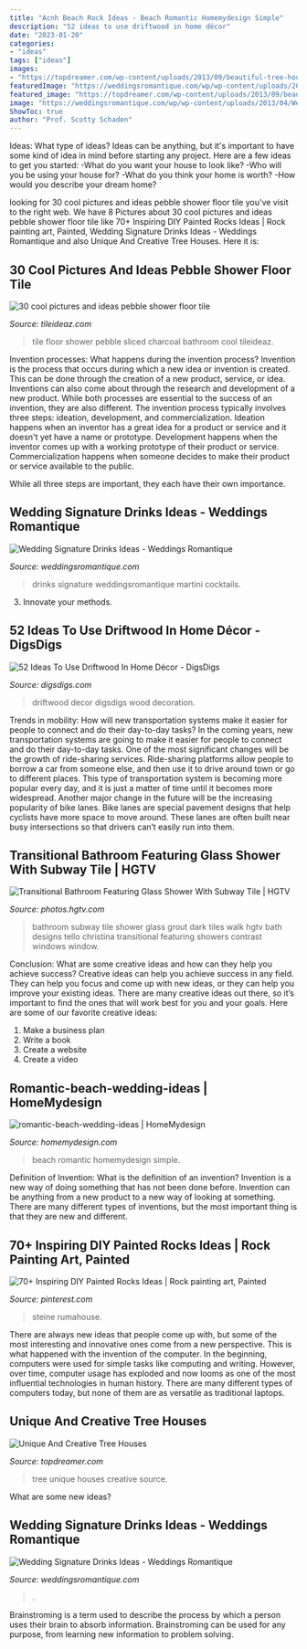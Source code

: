 ```yaml
---
title: "Acnh Beach Rock Ideas - Beach Romantic Homemydesign Simple"
description: "52 ideas to use driftwood in home décor"
date: "2023-01-20"
categories:
- "ideas"
tags: ["ideas"]
images:
- "https://topdreamer.com/wp-content/uploads/2013/09/beautiful-tree-house-41.jpg"
featuredImage: "https://weddingsromantique.com/wp/wp-content/uploads/2013/04/Wedding-Signature-Drinks-Ideas-_blue-martini.jpg"
featured_image: "https://topdreamer.com/wp-content/uploads/2013/09/beautiful-tree-house-41.jpg"
image: "https://weddingsromantique.com/wp/wp-content/uploads/2013/04/Wedding-Signature-Drinks-Ideas-_blue-martini.jpg"
ShowToc: true
author: "Prof. Scotty Schaden"
---
```



Ideas: What type of ideas?
Ideas can be anything, but it's important to have some kind of idea in mind before starting any project. Here are a few ideas to get you started: 
-What do you want your house to look like? 
-Who will you be using your house for? 
-What do you think your home is worth? 
-How would you describe your dream home?

	

		
looking for 30 cool pictures and ideas pebble shower floor tile you've visit to the right web. We have 8 Pictures about 30 cool pictures and ideas pebble shower floor tile like 70+ Inspiring DIY Painted Rocks Ideas | Rock painting art, Painted, Wedding Signature Drinks Ideas - Weddings Romantique and also Unique And Creative Tree Houses. Here it is:
		
    
## 30 Cool Pictures And Ideas Pebble Shower Floor Tile

<img loading=lazy src="http://www.tileideaz.com/wp-content/uploads/2015/10/Sliced-Charcoal-Black-Pebble-Tile-Shower-Floor.jpg" onerror="this.onerror=null;this.src='https://tse3.mm.bing.net/th?id=OIP.civR3nRzzdG8ydFAAIne7gHaJ4&amp;pid=15.1';" alt="30 cool pictures and ideas pebble shower floor tile">

_Source: tileideaz.com_

>tile floor shower pebble sliced charcoal bathroom cool tileideaz. 

	

Invention processes: What happens during the invention process?
Invention is the process that occurs during which a new idea or invention is created. This can be done through the creation of a new product, service, or idea. Inventions can also come about through the research and development of a new product. While both processes are essential to the success of an invention, they are also different. 
The invention process typically involves three steps: ideation, development, and commercialization. Ideation happens when an inventor has a great idea for a product or service and it doesn't yet have a name or prototype. Development happens when the inventor comes up with a working prototype of their product or service. Commercialization happens when someone decides to make their product or service available to the public. 

While all three steps are important, they each have their own importance.

    
## Wedding Signature Drinks Ideas - Weddings Romantique

<img loading=lazy src="https://weddingsromantique.com/wp/wp-content/uploads/2013/04/Wedding-Signature-Drinks-Ideas-_blue-martini.jpg" onerror="this.onerror=null;this.src='https://tse2.mm.bing.net/th?id=OIP.HNbSvOb06n1TxJyLE8RJoAHaLh&amp;pid=15.1';" alt="Wedding Signature Drinks Ideas - Weddings Romantique">

_Source: weddingsromantique.com_

>drinks signature weddingsromantique martini cocktails. 

	

3. Innovate your methods.

    
## 52 Ideas To Use Driftwood In Home Décor - DigsDigs

<img loading=lazy src="http://www.digsdigs.com/photos/ideas-to-use-driftwood-in-home-decor-47.jpg" onerror="this.onerror=null;this.src='https://tse1.mm.bing.net/th?id=OIP.PXKq9Jr7bHtfsqb_88v1qwAAAA&amp;pid=15.1';" alt="52 Ideas To Use Driftwood In Home Décor - DigsDigs">

_Source: digsdigs.com_

>driftwood decor digsdigs wood decoration. 

	

Trends in mobility: How will new transportation systems make it easier for people to connect and do their day-to-day tasks?
In the coming years, new transportation systems are going to make it easier for people to connect and do their day-to-day tasks. One of the most significant changes will be the growth of ride-sharing services. Ride-sharing platforms allow people to borrow a car from someone else, and then use it to drive around town or go to different places. This type of transportation system is becoming more popular every day, and it is just a matter of time until it becomes more widespread.
Another major change in the future will be the increasing popularity of bike lanes. Bike lanes are special pavement designs that help cyclists have more space to move around. These lanes are often built near busy intersections so that drivers can’t easily run into them.

    
## Transitional Bathroom Featuring Glass Shower With Subway Tile | HGTV

<img loading=lazy src="https://hgtvhome.sndimg.com/content/dam/images/hgtv/fullset/2015/1/26/0/Christina-Tello_Guest-Bath-Laundry_Shower.jpg.rend.hgtvcom.616.924.suffix/1422307856760.jpeg" onerror="this.onerror=null;this.src='https://tse4.mm.bing.net/th?id=OIP.FEcF1uOJfY5M6C9PG9pougHaLH&amp;pid=15.1';" alt="Transitional Bathroom Featuring Glass Shower With Subway Tile | HGTV">

_Source: photos.hgtv.com_

>bathroom subway tile shower glass grout dark tiles walk hgtv bath designs tello christina transitional featuring showers contrast windows window. 

	

Conclusion: What are some creative ideas and how can they help you achieve success?
Creative ideas can help you achieve success in any field. They can help you focus and come up with new ideas, or they can help you improve your existing ideas. There are many creative ideas out there, so it’s important to find the ones that will work best for you and your goals. Here are some of our favorite creative ideas: 
1. Make a business plan 
2. Write a book 
3. Create a website 
4. Create a video 

    
## Romantic-beach-wedding-ideas | HomeMydesign

<img loading=lazy src="https://homemydesign.com/wp-content/uploads/2014/10/romantic-beach-wedding-ideas.jpg" onerror="this.onerror=null;this.src='https://tse1.mm.bing.net/th?id=OIP.zMBNnkSVjkkzSLaiiT243gHaLe&amp;pid=15.1';" alt="romantic-beach-wedding-ideas | HomeMydesign">

_Source: homemydesign.com_

>beach romantic homemydesign simple. 

	

Definition of Invention: What is the definition of an invention?
Invention is a new way of doing something that has not been done before. Invention can be anything from a new product to a new way of looking at something. There are many different types of inventions, but the most important thing is that they are new and different.

    
## 70+ Inspiring DIY Painted Rocks Ideas | Rock Painting Art, Painted

<img loading=lazy src="https://i.pinimg.com/736x/e9/a2/af/e9a2afcc2625725815157fc45dd9588d.jpg" onerror="this.onerror=null;this.src='https://tse3.mm.bing.net/th?id=OIP.sjFGFoV90vgmdiRIas1udQHaJ3&amp;pid=15.1';" alt="70+ Inspiring DIY Painted Rocks Ideas | Rock painting art, Painted">

_Source: pinterest.com_

>steine rumahouse. 

	

There are always new ideas that people come up with, but some of the most interesting and innovative ones come from a new perspective. This is what happened with the invention of the computer. In the beginning, computers were used for simple tasks like computing and writing. However, over time, computer usage has exploded and now looms as one of the most influential technologies in human history. There are many different types of computers today, but none of them are as versatile as traditional laptops.

    
## Unique And Creative Tree Houses

<img loading=lazy src="https://topdreamer.com/wp-content/uploads/2013/09/beautiful-tree-house-41.jpg" onerror="this.onerror=null;this.src='https://tse3.mm.bing.net/th?id=OIP.5LGEvuD1I6diDbSP1O7CyQHaJ-&amp;pid=15.1';" alt="Unique And Creative Tree Houses">

_Source: topdreamer.com_

>tree unique houses creative source. 

	

What are some new ideas?
 

    
## Wedding Signature Drinks Ideas - Weddings Romantique

<img loading=lazy src="https://weddingsromantique.com/wp/wp-content/uploads/2013/04/Wedding-Signature-Drinks-Ideas-5.jpg" onerror="this.onerror=null;this.src='https://tse1.mm.bing.net/th?id=OIP.7sb8t6YWoCInTOudvhmcPAHaL7&amp;pid=15.1';" alt="Wedding Signature Drinks Ideas - Weddings Romantique">

_Source: weddingsromantique.com_

>. 

	

Brainstroming is a term used to describe the process by which a person uses their brain to absorb information. Brainstroming can be used for any purpose, from learning new information to problem solving.

